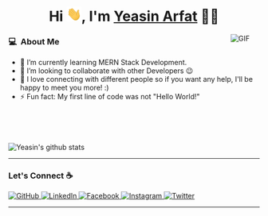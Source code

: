 # <center> Hi <img src="https://raw.githubusercontent.com/ABSphreak/ABSphreak/master/gifs/Hi.gif" width="30px">, I'm [Yeasin Arfat](https://twitter.com/iamyeasiin) 👨‍💻 </center>

  <img align="right" style="padding:0 20px" alt="GIF" src="https://media.giphy.com/media/MC6eSuC3yypCU/giphy.gif" />

<h3> 💻 &nbsp;About Me </h3>

- 🌱 I’m currently learning MERN Stack Development.
- 👯 I’m looking to collaborate with other Developers :wink:
- 💬 I love connecting with different people so if you want any help, I'll be happy to meet you more! :)
- ⚡ Fun fact: My first line of code was not "Hello World!"
<!--
**Yeasiin/Yeasiin** is a ✨ _special_ ✨ repository because its `README.md` (this file) appears on your GitHub profile.

Here are some ideas to get you started:

- 🔭 I’m currently working on ...
- 👯 I’m looking to collaborate on ...
- 🤔 I’m looking for help with ...
- 💬 Ask me about ...
- 📫 How to reach me: ...
- 😄 Pronouns: ...

  -->
  <br>
  <br>
  <br>

![Yeasin's github stats](https://github-readme-stats.vercel.app/api?username=yeasiin&show_icons=true)

---

### Let's Connect :coffee:

<p>
    <a href="https://github.com/yeasiin">
    <img src="https://img.icons8.com/bubbles/50/000000/github.png" alt="GitHub"/>
    </a>
    <a href="https://www.linkedin.com/in/yeasiin/">
    <img src="https://img.icons8.com/bubbles/50/000000/linkedin.png" alt="LinkedIn"/>
    </a>
    <a href="https://www.facebook.com/iamyeasiin/">
    <img src="https://img.icons8.com/bubbles/50/000000/facebook-new.png" alt="Facebook"/>
    </a>
    <a href="https://www.instagram.com/iamyeasiin/">
    <img src="https://img.icons8.com/bubbles/50/000000/instagram.png" alt="Instagram"/>
    </a>
    <a href="https://twitter.com/iamyeasiin">
    <img src="https://img.icons8.com/bubbles/50/000000/twitter.png" alt="Twitter"/>
    </a>

</p>

---
